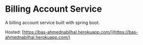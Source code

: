 # Billing Account Service

A billing account service built with spring boot. 

Hosted: [https://bas-ahmednabilhal.herokuapp.com/](https://bas-ahmednabilhal.herokuapp.com/)
